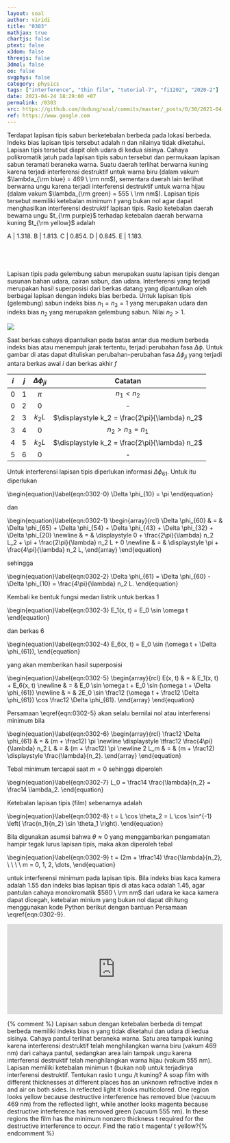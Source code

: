 ```yaml
---
layout: soal
author: viridi
title: "0303"
mathjax: true
chartjs: false
ptext: false
x3dom: false
threejs: false
3dmol: false
oo: false
svgphys: false
category: physics
tags: ["interference", "thin film", "tutorial-7", "fi1202", "2020-2"]
date: 2021-04-24 18:29:00 +07
permalink: /0303
src: https://github.com/dudung/soal/commits/master/_posts/0/30/2021-04-24-elementary-physics-tutorial-7-3.md
ref: https://www.google.com
---
```

Terdapat lapisan tipis sabun berketebalan berbeda pada lokasi berbeda. Indeks bias lapisan tipis tersebut adalah $n$ dan nilainya tidak diketahui. Lapisan tipis tersebut diapit oleh udara di kedua sisinya. Cahaya polikromatik jatuh pada lapisan tipis sabun tersebut dan permukaan lapisan sabun teramati beraneka warna. Suatu daerah terlihat berwarna kuning karena terjadi interferensi destruktif untuk warna biru (dalam vakum $\lambda_{\rm blue} = 469 \ \rm nm$), sementara daerah lain terlihat berwarna ungu karena terjadi interferensi destruktif untuk warna hijau (dalam vakum $\lambda_{\rm green} = 555 \ \rm nm$). Lapisan tipis tersebut memiliki ketebalan minimum $t$ yang bukan nol agar dapat menghasilkan interferensi destruktif lapisan tipis. Rasio ketebalan daerah bewarna ungu $t_{\rm purple}$ terhadap ketebalan daerah berwarna kuning $t_{\rm yellow}$ adalah

A | $1.318$.
B | $1.813$.
C | $0.854$.
D | $0.845$.
E | $1.183$.


## &nbsp;
Lapisan tipis pada gelembung sabun merupakan suatu lapisan tipis dengan susunan bahan udara, cairan sabun, dan udara. Interferensi yang terjadi merupakan hasil superposisi dari berkas datang yang dipantulkan oleh berbagai lapisan dengan indeks bias berbeda. Untuk lapisan tipis (gelembung) sabun indeks bias $n_1 = n_3 = 1$ yang merupakan udara dan indeks bias $n_2$ yang merupakan gelembung sabun. Nilai $n_2 > 1$.

![]({{site.baseurl}}/assets/img/0/30/0302.png)

Saat berkas cahaya dipantulkan pada batas antar dua medium berbeda indeks bias atau menempuh jarak tertentu, terjadi perubahan fasa $\Delta \phi$. Untuk gambar di atas dapat dituliskan perubahan-perubahan fasa $\Delta \phi_{ji}$ yang terjadi antara berkas awal $i$ dan berkas akhir $f$

$i$ | $j$ | $\Delta \phi_{ji}$ | Catatan
:-: | :-: | :-: | :-:
0 | 1 | $\pi$ | $n_1 < n_2$
0 | 2 | 0 | -
2 | 3 | $k_2 L$ | $\displaystyle k_2 = \frac{2\pi}{\lambda} n_2$
3 | 4 | 0 | $n_2 > n_3 = n_1$
4 | 5 | $k_2 L$ | $\displaystyle k_2 = \frac{2\pi}{\lambda} n_2$
5 | 6 | 0 | -

Untuk interferensi lapisan tipis diperlukan informasi $\Delta \phi_{61}$. Untuk itu diperlukan

\begin{equation}\label{eqn:0302-0}
\Delta \phi_{10} = \pi
\end{equation}

dan

\begin{equation}\label{eqn:0302-1}
\begin{array}{rcl}
\Delta \phi_{60} & = & \Delta \phi_{65} + \Delta \phi_{54} + \Delta \phi_{43} + \Delta \phi_{32} + \Delta \phi_{20} \newline
& = & \displaystyle 0 + \frac{2\pi}{\lambda} n_2 L_2 + \pi + \frac{2\pi}{\lambda} n_2 L + 0 \newline
& = & \displaystyle \pi + \frac{4\pi}{\lambda} n_2 L,
\end{array}
\end{equation}

sehingga

\begin{equation}\label{eqn:0302-2}
\Delta \phi_{61} = \Delta \phi_{60} - \Delta \phi_{10} = \frac{4\pi}{\lambda} n_2 L.
\end{equation}

Kembali ke bentuk fungsi medan listrik untuk berkas $1$

\begin{equation}\label{eqn:0302-3}
E_1(x, t) = E_0 \sin \omega t
\end{equation}

dan berkas $6$

\begin{equation}\label{eqn:0302-4}
E_6(x, t) = E_0 \sin (\omega t + \Delta \phi_{61}),
\end{equation}

yang akan memberikan hasil superposisi

\begin{equation}\label{eqn:0302-5}
\begin{array}{rcl}
E(x, t) & = & E_1(x, t) + E_6(x, t) \newline
& = & E_0 \sin \omega t + E_0 \sin (\omega t + \Delta \phi_{61}) \newline
& = & 2E_0 \sin \frac12 (\omega t + \frac12 \Delta \phi_{61}) \cos \frac12 \Delta \phi_{61}.
\end{array}
\end{equation}

Persamaan \eqref{eqn:0302-5} akan selalu bernilai nol atau interferensi minimum bila

\begin{equation}\label{eqn:0302-6}
\begin{array}{rcl}
\frac12 \Delta \phi_{61} & = & (m + \frac12) \pi \newline
\displaystyle \tfrac12 \frac{4\pi}{\lambda} n_2 L & = & (m + \frac12) \pi \newline
2 L_m & = & (m + \frac12) \displaystyle \frac{\lambda}{n_2}.
\end{array}
\end{equation}

Tebal minimum tercapai saat $m = 0$ sehingga diperoleh

\begin{equation}\label{eqn:0302-7}
L_0 = \frac14 \frac{\lambda}{n_2} = \frac14 \lambda_2.
\end{equation}

Ketebalan lapisan tipis (film) sebenarnya adalah

\begin{equation}\label{eqn:0302-8}
t = L \cos \theta_2 = L \cos \sin^{-1} \left( \frac{n_1}{n_2} \sin \theta_1 \right).
\end{equation}

Bila digunakan asumsi bahwa $\theta \approx 0$ yang menggambarkan pengamatan hampir tegak lurus lapisan tipis, maka akan diperoleh tebal

\begin{equation}\label{eqn:0302-9}
t = (2m + \tfrac14) \frac{\lambda}{n_2}, \ \ \ \ m = 0, 1, 2, \dots,
\end{equation}

untuk interferensi minimum pada lapisan tipis.
Bila indeks bias kaca kamera adalah $1.55$ dan indeks bias lapisan tipis di atas kaca adalah $1.45$, agar pantulan cahaya monokromatik $580 \ \rm nm$ dari udara ke kaca kamera dapat dicegah, ketebalan minium yang bukan nol dapat dihitung menggunakan kode Python berikut dengan bantuan Persamaan \eqref{eqn:0302-9}.

<iframe src="https://trinket.io/embed/python/66e9a4e38c" width="100%" height="210" frameborder="0" marginwidth="0" marginheight="0" allowfullscreen></iframe>

{% comment %}
Lapisan sabun dengan ketebalan berbeda di tempat berbeda memiliki indeks bias n yang tidak diketahui dan udara di kedua sisinya. Cahaya pantul terlihat beraneka warna. Satu area tampak kuning karena interferensi destruktif telah menghilangkan warna biru (vakum 469 nm) dari cahaya pantul, sedangkan area lain tampak ungu karena interferensi destruktif telah menghilangkan warna hijau (vakum 555 nm). Lapisan memiliki ketebalan minimun t (bukan nol) untuk terjadinya interferensi destruktif. Tentukan rasio t ungu /t kuning?
A soap film with different thicknesses at different places has an unknown refractive index n and air on both sides. In reflected light it looks multicolored. One region looks yellow because destructive interference has removed blue (vacuum 469 nm) from the reflected light, while another looks magenta because destructive interference has removed green (vacuum 555 nm). In these regions the film has the minimum nonzero thickness t required for the destructive interference to occur. Find the ratio t magenta/ t yellow?{% endcomment %}
